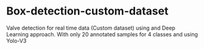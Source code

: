 # Box-detection-custom-dataset
Valve detection for real time data (Custom dataset) using and Deep Learning approach. With only 20 annotated samples for 4 classes and using Yolo-V3 
